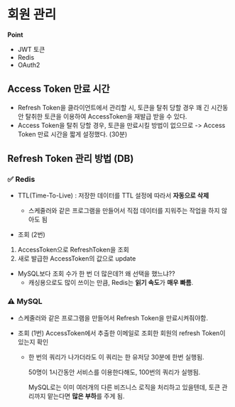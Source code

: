 # 회원 관리
**Point**
- JWT 토큰
- Redis
- OAuth2

## Access Token 만료 시간
- Refresh Token을 클라이언트에서 관리할 시, 토큰을 탈취 당할 경우 꽤 긴 시간동안 탈취한 토큰을 이용하여 AccessToken을 재발급 받을 수 있다.
- Access Token을 탈취 당할 경우, 토큰을 만료시킬 방법이 없으므로 -> Access Token 만료 시간을 짧게 설정했다. (30분)

## Refresh Token 관리 방법 (DB)
### ✅ Redis 
- TTL(Time-To-Live) : 저장한 데이터를 TTL 설정에 따라서 **자동으로 삭제**
  - 스케줄러와 같은 프로그램을 만들어서 직접 데이터를 지워주는 작업을 하지 않아도 됨
    
- 조회 (2번)
1) AccessToken으로 RefreshToken을 조회
2) 새로 발급한 AccessToken의 값으로 update

  - MySQL보다 조회 수가 한 번 더 많은데?! 왜 선택을 했느냐??
    - 캐싱용으로도 많이 쓰이는 만큼, Redis는 **읽기 속도**가 **매우 빠름**.
      
### ⚠️ MySQL
- 스케줄러와 같은 프로그램을 만들어서 Refresh Token을 만료시켜줘야함.

- 조회 (1번)
AccessToken에서 추출한 이메일로 조회한 회원의 refresh Token이 있는지 확인

  - 한 번의 쿼리가 나가더라도 이 쿼리는 한 유저당 30분에 한번 실행됨.

    50명이 1시간동안 서비스를 이용한다해도, 100번의 쿼리가 실행됨.

    MySQL로는 이미 여러개의 다른 비즈니스 로직을 처리하고 있을텐데, 토큰 관리까지 맡는다면 **많은 부하**를 주게 됨.
